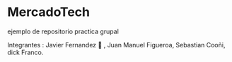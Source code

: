 # MercadoTech
ejemplo de repositorio practica grupal

Integrantes : Javier Fernandez :money_mouth_face: ,
              Juan Manuel Figueroa,
              Sebastian Cooñi,
              dick Franco.
